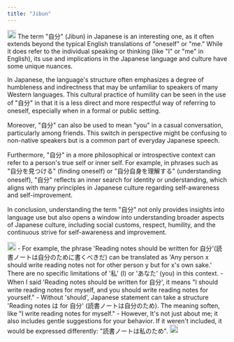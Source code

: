 ```yaml
---
title: "Jibun"
---
```


<img src='https://scrapbox.io/api/pages/nishio/GPT/icon' alt='GPT.icon' height="19.5"/> The term "自分" (Jibun) in Japanese is an interesting one, as it often extends beyond the typical English translations of "oneself" or "me." While it does refer to the individual speaking or thinking (like "I" or "me" in English), its use and implications in the Japanese language and culture have some unique nuances.

In Japanese, the language's structure often emphasizes a degree of humbleness and indirectness that may be unfamiliar to speakers of many Western languages. This cultural practice of humility can be seen in the use of "自分" in that it is a less direct and more respectful way of referring to oneself, especially when in a formal or public setting.

Moreover, "自分" can also be used to mean "you" in a casual conversation, particularly among friends. This switch in perspective might be confusing to non-native speakers but is a common part of everyday Japanese speech.

Furthermore, "自分" in a more philosophical or introspective context can refer to a person's true self or inner self. For example, in phrases such as "自分を見つける" (finding oneself) or "自分自身を理解する" (understanding oneself), "自分" reflects an inner search for identity or understanding, which aligns with many principles in Japanese culture regarding self-awareness and self-improvement.

In conclusion, understanding the term "自分" not only provides insights into language use but also opens a window into understanding broader aspects of Japanese culture, including social customs, respect, humility, and the continuous strive for self-awareness and improvement.

<img src='https://scrapbox.io/api/pages/nishio/nishio/icon' alt='nishio.icon' height="19.5"/>
- For example, the phrase 'Reading notes should be written for 自分'(読書ノートは自分のために書くべきだ) can be translated as 'Any person x should write reading notes not for other person y but for x's own sake.' There are no specific limitations of '私' (I) or 'あなた' (you) in this context.
- When I said 'Reading notes should be written for 自分', it means "I should write reading notes for myself, and you should write reading notes for yourself."
- Without 'should', Japanese statement can take a structure 'Reading notes は for 自分' (読書ノートは自分のため). The meaning soften, like "I write reading notes for myself."
    - However, It's not just about me; it also includes gentle suggestions for your behavior. If it weren't included, it would be expressed differently: "読書ノートは私のため".

<img src='https://scrapbox.io/api/pages/nishio/en/icon' alt='en.icon' height="19.5"/>
